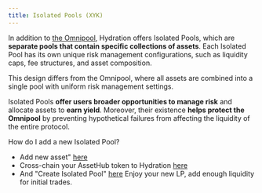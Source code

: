 ```yaml
---
title: Isolated Pools (XYK)
---
```


In addition to [the Omnipool](/products/trading/pools/omnipool), Hydration offers Isolated Pools, which are **separate pools that contain specific collections of assets**. Each Isolated Pool has its own unique risk management configurations, such as liquidity caps, fee structures, and asset composition.

This design differs from the Omnipool, where all assets are combined into a single pool with uniform risk management settings. 

Isolated Pools **offer users broader opportunities to manage risk** and allocate assets to **earn yield**. Moreover, their existence **helps protect the Omnipool** by preventing hypothetical failures from affecting the liquidity of the entire protocol.

How do I add a new Isolated Pool?
- Add new asset" [here](https://app.hydration.net/wallet/assets?category=assets) 
- Cross-chain your AssetHub token to Hydration [here](https://app.hydration.net/cross-chain) 
- And "Create Isolated Pool" [here](https://app.hydration.net/liquidity/isolated) 
Enjoy your new LP, add enough liquidity for initial trades.
